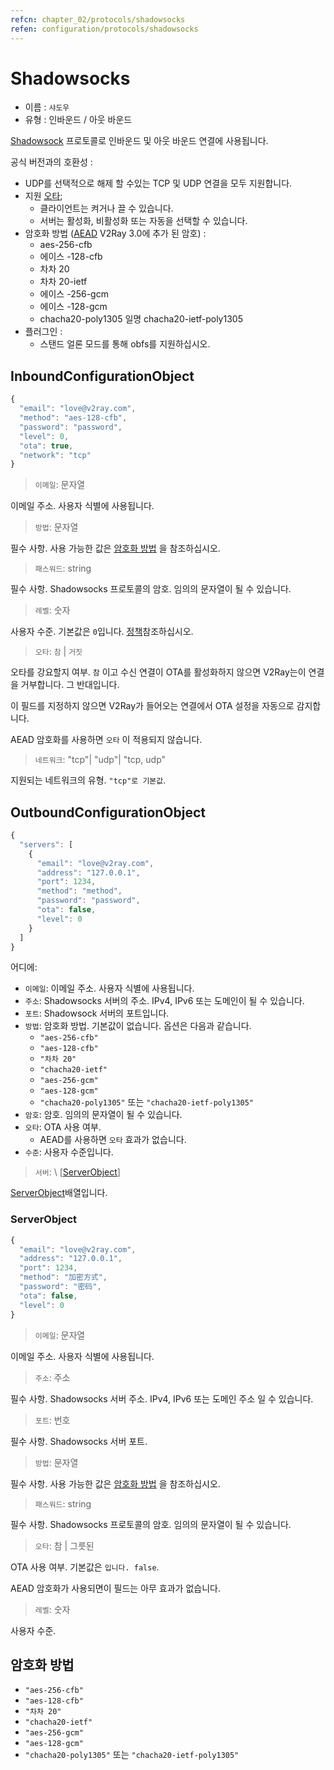 ```yaml
---
refcn: chapter_02/protocols/shadowsocks
refen: configuration/protocols/shadowsocks
---
```

# Shadowsocks

* 이름 : `샤도우`
* 유형 : 인바운드 / 아웃 바운드

[Shadowsock](https://www.shadowsocks.org/) 프로토콜로 인바운드 및 아웃 바운드 연결에 사용됩니다.

공식 버전과의 호환성 :

* UDP를 선택적으로 해제 할 수있는 TCP 및 UDP 연결을 모두 지원합니다.
* 지원 [오타](https://web.archive.org/web/20161221022225/https://shadowsocks.org/en/spec/one-time-auth.html); 
  * 클라이언트는 켜거나 끌 수 있습니다.
  * 서버는 활성화, 비활성화 또는 자동을 선택할 수 있습니다.
* 암호화 방법 ([AEAD](https://shadowsocks.org/en/spec/AEAD-Ciphers.html) V2Ray 3.0에 추가 된 암호) : 
  * aes-256-cfb
  * 에이스 -128-cfb
  * 차차 20
  * 차차 20-ietf
  * 에이스 -256-gcm
  * 에이스 -128-gcm
  * chacha20-poly1305 일명 chacha20-ietf-poly1305
* 플러그인 : 
  * 스탠드 얼론 모드를 통해 obfs를 지원하십시오.

## InboundConfigurationObject

```javascript
{
  "email": "love@v2ray.com",
  "method": "aes-128-cfb",
  "password": "password",
  "level": 0,
  "ota": true,
  "network": "tcp"
}
```

> `이메일`: 문자열

이메일 주소. 사용자 식별에 사용됩니다.

> `방법`: 문자열

필수 사항. 사용 가능한 값은 [암호화 방법](#encryption-methods) 을 참조하십시오.

> `패스워드`: string

필수 사항. Shadowsocks 프로토콜의 암호. 임의의 문자열이 될 수 있습니다.

> `레벨`: 숫자

사용자 수준. 기본값은 `0`입니다. [정책](../policy.md)참조하십시오.

> `오타`: `참` | `거짓`

오타를 강요할지 여부. `참` 이고 수신 연결이 OTA를 활성화하지 않으면 V2Ray는이 연결을 거부합니다. 그 반대입니다.

이 필드를 지정하지 않으면 V2Ray가 들어오는 연결에서 OTA 설정을 자동으로 감지합니다.

AEAD 암호화를 사용하면 `오타` 이 적용되지 않습니다.

> `네트워크`: "tcp"| "udp"| "tcp, udp"

지원되는 네트워크의 유형. `"tcp"로 기본값`.

## OutboundConfigurationObject

```javascript
{
  "servers": [
    {
      "email": "love@v2ray.com",
      "address": "127.0.0.1",
      "port": 1234,
      "method": "method",
      "password": "password",
      "ota": false,
      "level": 0
    }
  ]
}
```

어디에:

* `이메일`: 이메일 주소. 사용자 식별에 사용됩니다.
* `주소`: Shadowsocks 서버의 주소. IPv4, IPv6 또는 도메인이 될 수 있습니다.
* `포트`: Shadowsock 서버의 포트입니다.
* `방법`: 암호화 방법. 기본값이 없습니다. 옵션은 다음과 같습니다. 
  * `"aes-256-cfb"`
  * `"aes-128-cfb"`
  * `"차차 20"`
  * `"chacha20-ietf"`
  * `"aes-256-gcm"`
  * `"aes-128-gcm"`
  * `"chacha20-poly1305"` 또는 `"chacha20-ietf-poly1305"`
* `암호`: 암호. 임의의 문자열이 될 수 있습니다.
* `오타`: OTA 사용 여부. 
  * AEAD를 사용하면 `오타` 효과가 없습니다.
* `수준`: 사용자 수준입니다.

> `서버`: \ [[ServerObject](#serverobject)\]

[ServerObject](#serverobject)배열입니다.

### ServerObject

```javascript
{
  "email": "love@v2ray.com",
  "address": "127.0.0.1",
  "port": 1234,
  "method": "加密方式",
  "password": "密码",
  "ota": false,
  "level": 0
}
```

> `이메일`: 문자열

이메일 주소. 사용자 식별에 사용됩니다.

> `주소`: 주소

필수 사항. Shadowsocks 서버 주소. IPv4, IPv6 또는 도메인 주소 일 수 있습니다.

> `포트`: 번호

필수 사항. Shadowsocks 서버 포트.

> `방법`: 문자열

필수 사항. 사용 가능한 값은 [암호화 방법](#encryption-methods) 을 참조하십시오.

> `패스워드`: string

필수 사항. Shadowsocks 프로토콜의 암호. 임의의 문자열이 될 수 있습니다.

> `오타`: 참 | 그릇된

OTA 사용 여부. 기본값은 `입니다. false`.

AEAD 암호화가 사용되면이 필드는 아무 효과가 없습니다.

> `레벨`: 숫자

사용자 수준.

## 암호화 방법

* `"aes-256-cfb"`
* `"aes-128-cfb"`
* `"차차 20"`
* `"chacha20-ietf"`
* `"aes-256-gcm"`
* `"aes-128-gcm"`
* `"chacha20-poly1305"` 또는 `"chacha20-ietf-poly1305"`
